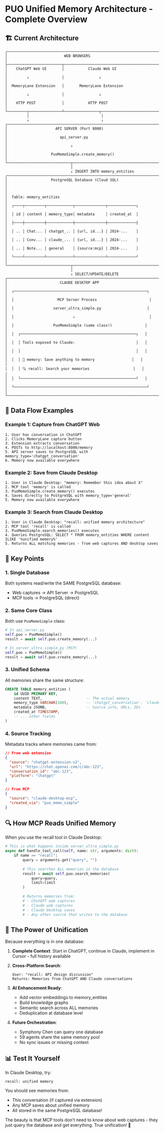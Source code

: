 # PUO Unified Memory Architecture - Complete Overview

## 🏗️ Current Architecture

```
┌─────────────────────────────────────────────────────────────────────────┐
│                          WEB BROWSERS                                    │
├─────────────────────────┬───────────────────────────────────────────────┤
│    ChatGPT Web UI       │           Claude Web UI                       │
│         ↓               │                ↓                               │
│  MemoryLane Extension   │       MemoryLane Extension                    │
│         ↓               │                ↓                               │
│    HTTP POST            │           HTTP POST                           │
└─────────┬───────────────┴────────────────┬──────────────────────────────┘
          │                                 │
          ↓                                 ↓
┌─────────────────────────────────────────────────────────────────────────┐
│                      API SERVER (Port 8000)                             │
│                        api_server.py                                     │
│                             ↓                                            │
│                    PuoMemoSimple.create_memory()                        │
└─────────────────────────────┬────────────────────────────────────────────┘
                              │
                              ↓ INSERT INTO memory_entities
┌─────────────────────────────────────────────────────────────────────────┐
│                    PostgreSQL Database (Cloud SQL)                       │
│                                                                          │
│  Table: memory_entities                                                  │
│  ┌────┬─────────┬────────────┬──────────────┬─────────────┐           │
│  │ id │ content │ memory_type│ metadata     │ created_at  │           │
│  ├────┼─────────┼────────────┼──────────────┼─────────────┤           │
│  │ .. │ Chat... │ chatgpt_.. │ {url, id...} │ 2024-...    │           │
│  │ .. │ Conv... │ claude_... │ {url, id...} │ 2024-...    │           │
│  │ .. │ Note... │ general    │ {source:mcp} │ 2024-...    │           │
│  └────┴─────────┴────────────┴──────────────┴─────────────┘           │
└─────────────────────────────┬────────────────────────────────────────────┘
                              │
                              ↓ SELECT/UPDATE/DELETE
┌─────────────────────────────────────────────────────────────────────────┐
│                        CLAUDE DESKTOP APP                                │
│  ┌─────────────────────────────────────────────────────────────┐       │
│  │                    MCP Server Process                        │       │
│  │                  server_ultra_simple.py                     │       │
│  │                           ↓                                  │       │
│  │                  PuoMemoSimple (same class!)               │       │
│  │  ┌─────────────────────────────────────────────────────┐   │       │
│  │  │ Tools exposed to Claude:                            │   │       │
│  │  │                                                     │   │       │
│  │  │ 💾 memory: Save anything to memory                 │   │       │
│  │  │ 🔍 recall: Search your memories                    │   │       │
│  │  └─────────────────────────────────────────────────────┘   │       │
│  └─────────────────────────────────────────────────────────────┘       │
└─────────────────────────────────────────────────────────────────────────┘
```

## 🔄 Data Flow Examples

### Example 1: Capture from ChatGPT Web
```
1. User has conversation in ChatGPT
2. Clicks MemoryLane capture button
3. Extension extracts conversation
4. POSTs to http://localhost:8000/memory
5. API server saves to PostgreSQL with memory_type='chatgpt_conversation'
6. Memory now available everywhere
```

### Example 2: Save from Claude Desktop
```
1. User in Claude Desktop: "memory: Remember this idea about X"
2. MCP tool 'memory' is called
3. PuoMemoSimple.create_memory() executes
4. Saves directly to PostgreSQL with memory_type='general'
5. Memory now available everywhere
```

### Example 3: Search from Claude Desktop
```
1. User in Claude Desktop: "recall: unified memory architecture"
2. MCP tool 'recall' is called
3. PuoMemoSimple.search_memories() executes
4. Queries PostgreSQL: SELECT * FROM memory_entities WHERE content ILIKE '%unified memory%'
5. Returns ALL matching memories - from web captures AND desktop saves
```

## 🎯 Key Points

### 1. **Single Database**
Both systems read/write the SAME PostgreSQL database:
- Web captures → API Server → PostgreSQL
- MCP tools → PostgreSQL (direct)

### 2. **Same Core Class**
Both use `PuoMemoSimple` class:
```python
# In api_server.py
self.puo = PuoMemoSimple()
result = await self.puo.create_memory(...)

# In server_ultra_simple.py (MCP)
self.puo = PuoMemoSimple()
result = await self.puo.create_memory(...)
```

### 3. **Unified Schema**
All memories share the same structure:
```sql
CREATE TABLE memory_entities (
    id UUID PRIMARY KEY,
    content TEXT,                    -- The actual memory
    memory_type VARCHAR(100),        -- 'chatgpt_conversation', 'claude_conversation', 'general'
    metadata JSONB,                  -- Source info, URLs, IDs
    created_at TIMESTAMP,
    -- ... other fields
)
```

### 4. **Source Tracking**
Metadata tracks where memories came from:
```json
// From web extension
{
  "source": "chatgpt-extension-v2",
  "url": "https://chat.openai.com/c/abc-123",
  "conversation_id": "abc-123",
  "platform": "chatgpt"
}

// From MCP
{
  "source": "claude-desktop-mcp",
  "created_via": "puo_memo_simple"
}
```

## 🔍 How MCP Reads Unified Memory

When you use the recall tool in Claude Desktop:

```python
# This is what happens inside server_ultra_simple.py
async def handle_tool_call(self, name: str, arguments: dict):
    if name == "recall":
        query = arguments.get("query", "")
        
        # This searches ALL memories in the database
        result = await self.puo.search_memories(
            query=query,
            limit=limit
        )
        
        # Returns memories from:
        # - ChatGPT web captures
        # - Claude web captures  
        # - Claude Desktop saves
        # - Any other source that writes to the database
```

## 🚀 The Power of Unification

Because everything is in one database:

1. **Complete Context**: Start in ChatGPT, continue in Claude, implement in Cursor - full history available

2. **Cross-Platform Search**: 
   ```
   User: "recall: API design discussion"
   Returns: Memories from ChatGPT AND Claude conversations
   ```

3. **AI Enhancement Ready**:
   - Add vector embeddings to memory_entities
   - Build knowledge graphs
   - Semantic search across ALL memories
   - Deduplication at database level

4. **Future Orchestration**:
   - Symphony Chen can query one database
   - 59 agents share the same memory pool
   - No sync issues or missing context

## 📊 Test It Yourself

In Claude Desktop, try:
```
recall: unified memory
```

You should see memories from:
- This conversation (if captured via extension)
- Any MCP saves about unified memory
- All stored in the same PostgreSQL database!

The beauty is that MCP tools don't need to know about web captures - they just query the database and get everything. True unification! 🎉